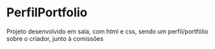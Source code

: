 # PerfilPortfolio
Projeto desenvolvido em sala, com html e css, sendo um perfil/portfólio sobre o criador, junto à comissões
